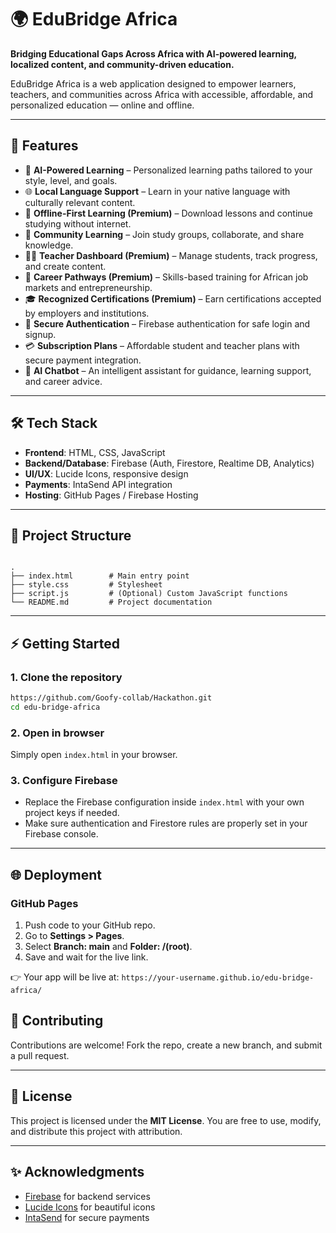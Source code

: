 # 🌍 EduBridge Africa

**Bridging Educational Gaps Across Africa with AI-powered learning, localized content, and community-driven education.**

EduBridge Africa is a web application designed to empower learners, teachers, and communities across Africa with accessible, affordable, and personalized education — online and offline.

---

## 🚀 Features

- 🤖 **AI-Powered Learning** – Personalized learning paths tailored to your style, level, and goals.  
- 🌐 **Local Language Support** – Learn in your native language with culturally relevant content.  
- 📶 **Offline-First Learning (Premium)** – Download lessons and continue studying without internet.  
- 👥 **Community Learning** – Join study groups, collaborate, and share knowledge.  
- 👨‍🏫 **Teacher Dashboard (Premium)** – Manage students, track progress, and create content.  
- 💼 **Career Pathways (Premium)** – Skills-based training for African job markets and entrepreneurship.  
- 🎓 **Recognized Certifications (Premium)** – Earn certifications accepted by employers and institutions.  
- 🔐 **Secure Authentication** – Firebase authentication for safe login and signup.  
- 💳 **Subscription Plans** – Affordable student and teacher plans with secure payment integration.  
- 🤖 **AI Chatbot** – An intelligent assistant for guidance, learning support, and career advice.  

---

## 🛠️ Tech Stack

- **Frontend**: HTML, CSS, JavaScript  
- **Backend/Database**: Firebase (Auth, Firestore, Realtime DB, Analytics)  
- **UI/UX**: Lucide Icons, responsive design  
- **Payments**: IntaSend API integration  
- **Hosting**: GitHub Pages / Firebase Hosting  

---

## 📂 Project Structure

```

.
├── index.html        # Main entry point
├── style.css         # Stylesheet
├── script.js         # (Optional) Custom JavaScript functions
└── README.md         # Project documentation

````

---

## ⚡ Getting Started

### 1. Clone the repository
```bash
https://github.com/Goofy-collab/Hackathon.git
cd edu-bridge-africa
````

### 2. Open in browser

Simply open `index.html` in your browser.

### 3. Configure Firebase

* Replace the Firebase configuration inside `index.html` with your own project keys if needed.
* Make sure authentication and Firestore rules are properly set in your Firebase console.

---

## 🌐 Deployment

### GitHub Pages

1. Push code to your GitHub repo.
2. Go to **Settings > Pages**.
3. Select **Branch: main** and **Folder: /(root)**.
4. Save and wait for the live link.

👉 Your app will be live at:
`https://your-username.github.io/edu-bridge-africa/`


## 🤝 Contributing

Contributions are welcome! Fork the repo, create a new branch, and submit a pull request.

---

## 📜 License

This project is licensed under the **MIT License**.
You are free to use, modify, and distribute this project with attribution.

---

## ✨ Acknowledgments

* [Firebase](https://firebase.google.com/) for backend services
* [Lucide Icons](https://lucide.dev/) for beautiful icons
* [IntaSend](https://intasend.com/) for secure payments


